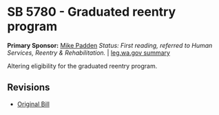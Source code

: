 # SB 5780 - Graduated reentry program
**Primary Sponsor:** [Mike Padden](/person/leg/mike.padden.md)
*Status: First reading, referred to Human Services, Reentry & Rehabilitation.* | [leg.wa.gov summary](https://app.leg.wa.gov/billsummary?BillNumber=5780&Year=2021)

Altering eligibility for the graduated reentry program.

## Revisions
* [Original Bill](1/)